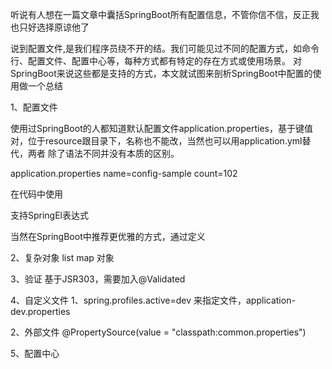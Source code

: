 听说有人想在一篇文章中囊括SpringBoot所有配置信息，不管你信不信，反正我也只好选择原谅他了

说到配置文件,是我们程序员绕不开的结。我们可能见过不同的配置方式，如命令行、配置文件、配置中心等，每种方式都有特定的存在方式或使用场景。
对SpringBoot来说这些都是支持的方式，本文就试图来剖析SpringBoot中配置的使用做一个总结


1、配置文件

使用过SpringBoot的人都知道默认配置文件application.properties，基于键值对，位于resource跟目录下，名称也不能改，当然也可以用application.yml替代，两者
除了语法不同并没有本质的区别。

application.properties
name=config-sample
count=102


在代码中使用


支持SpringEl表达式

当然在SpringBoot中推荐更优雅的方式，通过定义

2、复杂对象
list
map
对象

3、验证
基于JSR303，需要加入@Validated


4、自定义文件
1、spring.profiles.active=dev
来指定文件，application-dev.properties

2、外部文件
@PropertySource(value = "classpath:common.properties")


5、配置中心


 



